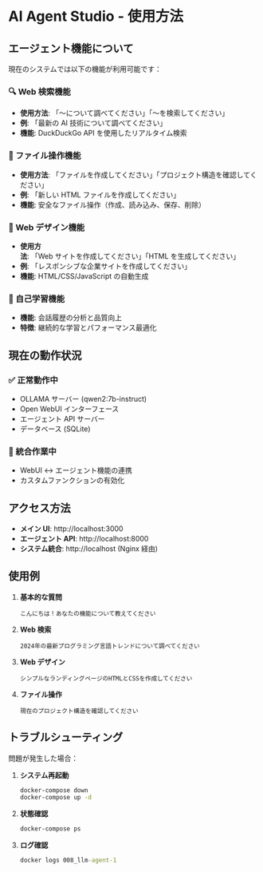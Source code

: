 # AI Agent Studio - 使用方法

## エージェント機能について

現在のシステムでは以下の機能が利用可能です：

### 🔍 Web 検索機能

- **使用方法**: 「〜について調べてください」「〜を検索してください」
- **例**: 「最新の AI 技術について調べてください」
- **機能**: DuckDuckGo API を使用したリアルタイム検索

### 📁 ファイル操作機能

- **使用方法**: 「ファイルを作成してください」「プロジェクト構造を確認してください」
- **例**: 「新しい HTML ファイルを作成してください」
- **機能**: 安全なファイル操作（作成、読み込み、保存、削除）

### 🎨 Web デザイン機能

- **使用方法**: 「Web サイトを作成してください」「HTML を生成してください」
- **例**: 「レスポンシブな企業サイトを作成してください」
- **機能**: HTML/CSS/JavaScript の自動生成

### 🤖 自己学習機能

- **機能**: 会話履歴の分析と品質向上
- **特徴**: 継続的な学習とパフォーマンス最適化

## 現在の動作状況

### ✅ 正常動作中

- OLLAMA サーバー (qwen2:7b-instruct)
- Open WebUI インターフェース
- エージェント API サーバー
- データベース (SQLite)

### 🔄 統合作業中

- WebUI ↔ エージェント機能の連携
- カスタムファンクションの有効化

## アクセス方法

- **メイン UI**: http://localhost:3000
- **エージェント API**: http://localhost:8000
- **システム統合**: http://localhost (Nginx 経由)

## 使用例

1. **基本的な質問**

   ```
   こんにちは！あなたの機能について教えてください
   ```

2. **Web 検索**

   ```
   2024年の最新プログラミング言語トレンドについて調べてください
   ```

3. **Web デザイン**

   ```
   シンプルなランディングページのHTMLとCSSを作成してください
   ```

4. **ファイル操作**
   ```
   現在のプロジェクト構造を確認してください
   ```

## トラブルシューティング

問題が発生した場合：

1. **システム再起動**

   ```cmd
   docker-compose down
   docker-compose up -d
   ```

2. **状態確認**

   ```cmd
   docker-compose ps
   ```

3. **ログ確認**
   ```cmd
   docker logs 008_llm-agent-1
   ```
